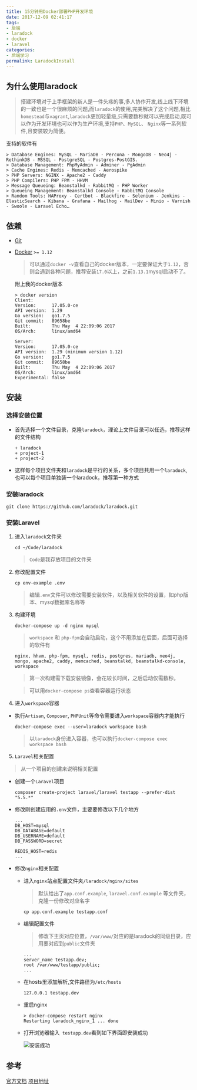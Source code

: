 ```yaml
---
title: 15分钟用Docker部署PHP开发环境
date: 2017-12-09 02:41:17
tags:
- 后端
- laradock
- docker
- laravel
categories:
- 后端学习
permalink: LaradockInstall
---
```

## 为什么使用laradock
>  搭建环境对于上手框架的新人是一件头疼的事,多人协作开发,线上线下环境的一致也是一个很麻烦的问题,而`laradock`的使用,完美解决了这个问题,相比`homestead`与`vagrant`,`laradock`更加轻量级,只需要数秒就可以完成启动,既可以作为开发环境也可以作为生产环境,支持`PHP`、`MySQL`、 `Nginx`等一系列软件,且安装较为简便。

支持的软件有
```
> Database Engines: MySQL - MariaDB - Percona - MongoDB - Neo4j - RethinkDB - MSSQL - PostgreSQL - Postgres-PostGIS.
> Database Management: PhpMyAdmin - Adminer - PgAdmin
> Cache Engines: Redis - Memcached - Aerospike
> PHP Servers: NGINX - Apache2 - Caddy
> PHP Compilers: PHP FPM - HHVM
> Message Queueing: Beanstalkd - RabbitMQ - PHP Worker
> Queueing Management: Beanstalkd Console - RabbitMQ Console
> Random Tools: HAProxy - Certbot - Blackfire - Selenium - Jenkins - ElasticSearch - Kibana - Grafana - Mailhog - MailDev - Minio - Varnish - Swoole - Laravel Echo…
```

<!-- more -->

## 依赖
+ [Git](https://git-scm.com/downloads)
+ [Docker](https://www.docker.com/community-edition) `>= 1.12`

    > 可以通过`docker -v`查看自己的docker版本，一定要保证大于`1.12`，否则会遇到各种问题，推荐安装`17.0`以上，之前`1.13.1`mysql启动不了。

    附上我的docker版本
    ```
    > docker version
    Client:
    Version:      17.05.0-ce
    API version:  1.29
    Go version:   go1.7.5
    Git commit:   89658be
    Built:        Thu May  4 22:09:06 2017
    OS/Arch:      linux/amd64

    Server:
    Version:      17.05.0-ce
    API version:  1.29 (minimum version 1.12)
    Go version:   go1.7.5
    Git commit:   89658be
    Built:        Thu May  4 22:09:06 2017
    OS/Arch:      linux/amd64
    Experimental: false
    ```

## 安装
### 选择安装位置
+ 首先选择一个文件目录，克隆`laradock`，理论上文件目录可以任选，推荐这样的文件结构
    ```
    + laradock
    + project-1
    + project-2
    ```
+ 这样每个项目文件夹和`laradock`是平行的关系，多个项目共用一个`laradock`,也可以每个项目单独装一个laradock，推荐第一种方式
### 安装laradock
```
git clone https://github.com/laradock/laradock.git
```
### 安装Laravel
1. 进入`laradock`文件夹
    ```
    cd ~/Code/laradock
    ```
    > `Code`是我存放项目的文件夹
2. 修改配置文件
    ```
    cp env-example .env
    ```
    > 编辑`.env`文件可以修改需要安装软件，以及相关软件的设置，如php版本、mysql数据库名称等
3. 构建环境
    ```
    docker-compose up -d nginx mysql
    ```
    > `workspace` 和 `php-fpm`会自动启动，这个不用添加在后面，后面可选择的软件有
    ```
    nginx, hhvm, php-fpm, mysql, redis, postgres, mariadb, neo4j, mongo, apache2, caddy, memcached, beanstalkd, beanstalkd-console, workspace
    ```
    > 第一次构建需下载安装镜像，会花较长时间，之后启动仅需数秒。

    > 可以用`docker-compose ps`查看容器运行状态
4. 进入`workspace`容器
+ 执行`Artisan`, `Composer`, `PHPUnit`等命令需要进入`workspace`容器内才能执行
    ```
    docker-compose exec --user=laradock workspace bash
    ```
    > 以`laradock`身份进入容器，也可以执行`docker-compose exec workspace bash`
5. `Laravel`相关配置
> 从一个项目的创建来说明相关配置
+ 创建一个`Laravel`项目
    ```
    composer create-project laravel/laravel testapp --prefer-dist "5.5.*"
    ```
+ 修改刚创建应用的`.env`文件，主要要修改以下几个地方
    ```
    ...
    DB_HOST=mysql
    DB_DATABASE=default
    DB_USERNAME=default
    DB_PASSWORD=secret

    REDIS_HOST=redis
    ...
    ```
+ 修改`nginx`相关配置
    + 进入`nginx`站点配置文件夹`/laradock/nginx/sites`
        > 默认给出了`app.conf.example`, `laravel.conf.example` 等文件夹，克隆一份修改对应名字
        ```
        cp app.conf.example testapp.conf
        ```
    + 编辑配置文件
        > 修改下主页对应位置，`/var/www/`对应的是laradock的同级目录，应用要对应到`public`文件夹
        ```
        ...
        server_name testapp.dev;
        root /var/www/testapp/public;
        ...
        ```
    + 在hosts里添加解析,文件路径为`/etc/hosts`
        ```
        127.0.0.1 testapp.dev
        ```
    + 重启nginx
        ```
        > docker-compose restart nginx
        Restarting laradock_nginx_1 ... done
        ```
    + 打开浏览器输入` testapp.dev`看到如下界面即安装成功

        ![安装成功](http://githubblog.andyhui.top/%E6%88%90%E5%8A%9F.png)
## 参考
[官方文档](http://laradock.io/)
[项目地址](https://github.com/laradock/laradock)